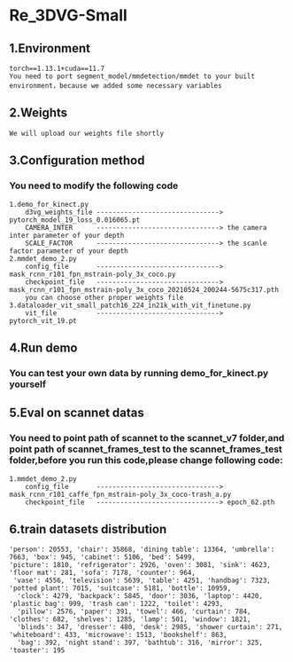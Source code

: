 # Re_3DVG-Small
## 1.Environment
    torch==1.13.1+cuda==11.7
    You need to port segment_model/mmdetection/mmdet to your built environment，because we added some necessary variables
## 2.Weights
    We will upload our weights file shortly
## 3.Configuration method
### You need to modify the following code
    1.demo_for_kinect.py     
        d3vg_weights_file -------------------------------> pytorch_model_19_loss_0.016065.pt
        CAMERA_INTER      -------------------------------> the camera inter parameter of your depth
        SCALE_FACTOR      -------------------------------> the scanle factor parameter of your depth
    2.mmdet_demo_2.py
        config_file       -------------------------------> mask_rcnn_r101_fpn_mstrain-poly_3x_coco.py
        checkpoint_file   -------------------------------> mask_rcnn_r101_fpn_mstrain-poly_3x_coco_20210524_200244-5675c317.pth
        you can choose other proper weights file
    3.dataloader_vit_small_patch16_224_in21k_with_vit_finetune.py
        vit_file          -------------------------------> pytorch_vit_19.pt
## 4.Run demo
### You can test your own data by running demo_for_kinect.py yourself
## 5.Eval on scannet datas
### You need to point path of scannet to the scannet_v7 folder,and point path of scannet_frames_test to the scannet_frames_test folder,before you run this code,please change following code:
    1.mmdet_demo_2.py
        config_file       -------------------------------> mask_rcnn_r101_caffe_fpn_mstrain-poly_3x_coco-trash_a.py
        checkpoint_file   -------------------------------> epoch_62.pth
## 6.train datasets distribution
    'person': 20553, 'chair': 35868, 'dining table': 13364, 'umbrella': 7663, 'box': 945, 'cabinet': 5106, 'bed': 5499,
    'picture': 1810, 'refrigerator': 2926, 'oven': 3081, 'sink': 4623, 'floor mat': 281, 'sofa': 7178, 'counter': 964,
     'vase': 4556, 'television': 5639, 'table': 4251, 'handbag': 7323, 'potted plant': 7015, 'suitcase': 5181, 'bottle': 10959,
      'clock': 4279, 'backpack': 5845, 'door': 3036, 'laptop': 4420, 'plastic bag': 999, 'trash can': 1222, 'toilet': 4293,
      'pillow': 2576, 'paper': 391, 'towel': 466, 'curtain': 784, 'clothes': 682, 'shelves': 1285, 'lamp': 501, 'window': 1821,
      'blinds': 347, 'dresser': 480, 'desk': 2985, 'shower curtain': 271, 'whiteboard': 433, 'microwave': 1513, 'bookshelf': 863,
      'bag': 392, 'night stand': 397, 'bathtub': 316, 'mirror': 325, 'toaster': 195
